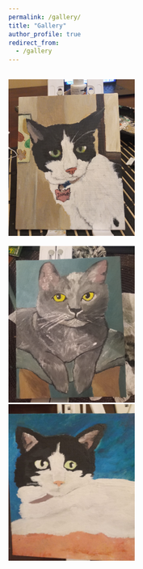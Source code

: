 ```yaml
---
permalink: /gallery/
title: "Gallery"
author_profile: true
redirect_from: 
  - /gallery
---
```


<div class="row">
  <div class="column">
    <br/><img src='/images/20240804_211636.jpg' width="250" height="310"></center> <center><br/>
  </div>
  <div class="column">
    <img src='/images/20240406_211311.jpg' width="250" height="310">
  </div>
  <div class="column">
    <img src='/images/pic2.jpg' width="250" height="310">
  </div>
</div>
